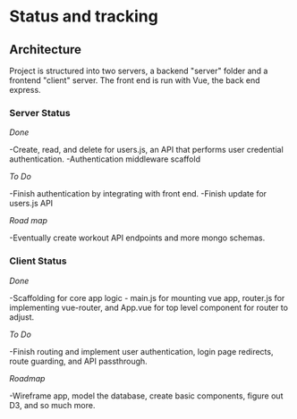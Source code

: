 # Status and tracking

## Architecture

Project is structured into two servers, a backend "server" folder and a frontend "client" server. The front end is run with Vue, the back end express.

### Server Status

*Done*

-Create, read, and delete for users.js, an API that performs user credential authentication.
-Authentication middleware scaffold

*To Do*

-Finish authentication by integrating with front end.
-Finish update for users.js API

*Road map*

-Eventually create workout API endpoints and more mongo schemas.

### Client Status

*Done*

-Scaffolding for core app logic - main.js for mounting vue app, router.js for implementing vue-router, and App.vue for top level component for router to adjust.

*To Do*

-Finish routing and implement user authentication, login page redirects, route guarding, and API passthrough.

*Roadmap*

-Wireframe app, model the database, create basic components, figure out D3, and so much more.